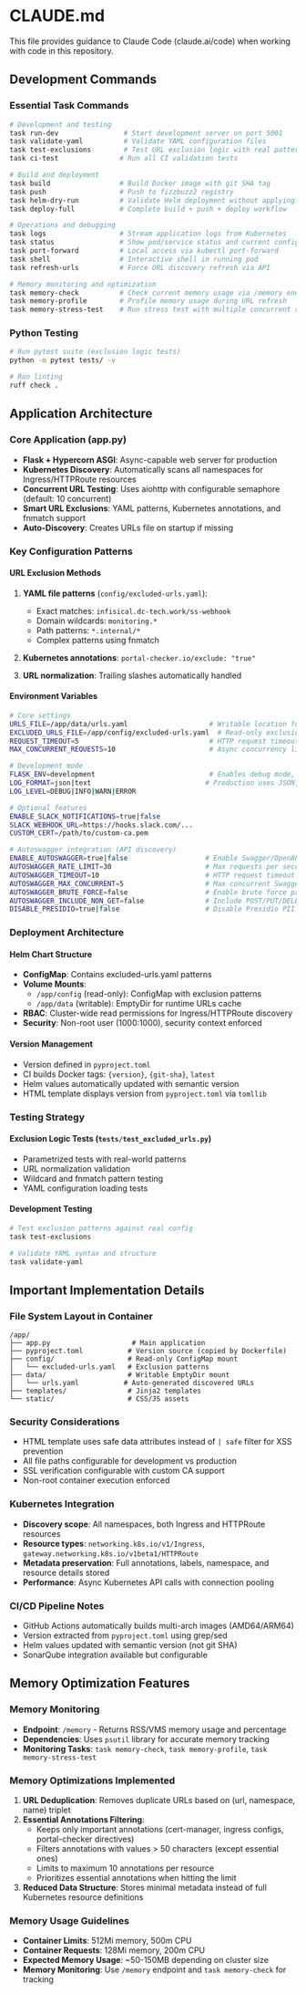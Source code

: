 # CLAUDE.md

This file provides guidance to Claude Code (claude.ai/code) when working with code in this repository.

## Development Commands

### Essential Task Commands
```bash
# Development and testing
task run-dev                # Start development server on port 5001
task validate-yaml          # Validate YAML configuration files
task test-exclusions        # Test URL exclusion logic with real patterns
task ci-test               # Run all CI validation tests

# Build and deployment
task build                 # Build Docker image with git SHA tag
task push                  # Push to fizzbuzz2 registry
task helm-dry-run          # Validate Helm deployment without applying
task deploy-full           # Complete build + push + deploy workflow

# Operations and debugging
task logs                  # Stream application logs from Kubernetes
task status                # Show pod/service status and current config
task port-forward          # Local access via kubectl port-forward
task shell                 # Interactive shell in running pod
task refresh-urls          # Force URL discovery refresh via API

# Memory monitoring and optimization
task memory-check          # Check current memory usage via /memory endpoint
task memory-profile        # Profile memory usage during URL refresh
task memory-stress-test    # Run stress test with multiple concurrent refreshes
```

### Python Testing
```bash
# Run pytest suite (exclusion logic tests)
python -m pytest tests/ -v

# Run linting
ruff check .
```

## Application Architecture

### Core Application (app.py)
- **Flask + Hypercorn ASGI**: Async-capable web server for production
- **Kubernetes Discovery**: Automatically scans all namespaces for Ingress/HTTPRoute resources
- **Concurrent URL Testing**: Uses aiohttp with configurable semaphore (default: 10 concurrent)
- **Smart URL Exclusions**: YAML patterns, Kubernetes annotations, and fnmatch support
- **Auto-Discovery**: Creates URLs file on startup if missing

### Key Configuration Patterns

#### URL Exclusion Methods
1. **YAML file patterns** (`config/excluded-urls.yaml`):
   - Exact matches: `infisical.dc-tech.work/ss-webhook`
   - Domain wildcards: `monitoring.*`
   - Path patterns: `*.internal/*`
   - Complex patterns using fnmatch

2. **Kubernetes annotations**: `portal-checker.io/exclude: "true"`

3. **URL normalization**: Trailing slashes automatically handled

#### Environment Variables
```bash
# Core settings
URLS_FILE=/app/data/urls.yaml                    # Writable location for discovered URLs
EXCLUDED_URLS_FILE=/app/config/excluded-urls.yaml  # Read-only exclusion patterns
REQUEST_TIMEOUT=5                                # HTTP request timeout
MAX_CONCURRENT_REQUESTS=10                       # Async concurrency limit

# Development mode
FLASK_ENV=development                            # Enables debug mode, changes file paths
LOG_FORMAT=json|text                            # Production uses JSON, dev uses text
LOG_LEVEL=DEBUG|INFO|WARN|ERROR

# Optional features
ENABLE_SLACK_NOTIFICATIONS=true|false
SLACK_WEBHOOK_URL=https://hooks.slack.com/...
CUSTOM_CERT=/path/to/custom-ca.pem

# Autoswagger integration (API discovery)
ENABLE_AUTOSWAGGER=true|false                   # Enable Swagger/OpenAPI discovery
AUTOSWAGGER_RATE_LIMIT=30                       # Max requests per second (0=unlimited)
AUTOSWAGGER_TIMEOUT=10                          # HTTP request timeout for Swagger discovery
AUTOSWAGGER_MAX_CONCURRENT=5                    # Max concurrent Swagger discovery requests
AUTOSWAGGER_BRUTE_FORCE=false                   # Enable brute force parameter testing
AUTOSWAGGER_INCLUDE_NON_GET=false               # Include POST/PUT/DELETE methods in analysis
DISABLE_PRESIDIO=true|false                     # Disable Presidio PII detection (use basic regex instead)
```

### Deployment Architecture

#### Helm Chart Structure
- **ConfigMap**: Contains excluded-urls.yaml patterns
- **Volume Mounts**: 
  - `/app/config` (read-only): ConfigMap with exclusion patterns
  - `/app/data` (writable): EmptyDir for runtime URLs cache
- **RBAC**: Cluster-wide read permissions for Ingress/HTTPRoute discovery
- **Security**: Non-root user (1000:1000), security context enforced

#### Version Management
- Version defined in `pyproject.toml`
- CI builds Docker tags: `{version}`, `{git-sha}`, `latest`
- Helm values automatically updated with semantic version
- HTML template displays version from `pyproject.toml` via `tomllib`

### Testing Strategy

#### Exclusion Logic Tests (`tests/test_excluded_urls.py`)
- Parametrized tests with real-world patterns
- URL normalization validation
- Wildcard and fnmatch pattern testing
- YAML configuration loading tests

#### Development Testing
```bash
# Test exclusion patterns against real config
task test-exclusions

# Validate YAML syntax and structure
task validate-yaml
```

## Important Implementation Details

### File System Layout in Container
```
/app/
├── app.py                    # Main application
├── pyproject.toml           # Version source (copied by Dockerfile)
├── config/                  # Read-only ConfigMap mount
│   └── excluded-urls.yaml   # Exclusion patterns
├── data/                    # Writable EmptyDir mount
│   └── urls.yaml           # Auto-generated discovered URLs
├── templates/               # Jinja2 templates
└── static/                  # CSS/JS assets
```

### Security Considerations
- HTML template uses safe data attributes instead of `| safe` filter for XSS prevention
- All file paths configurable for development vs production
- SSL verification configurable with custom CA support
- Non-root container execution enforced

### Kubernetes Integration
- **Discovery scope**: All namespaces, both Ingress and HTTPRoute resources
- **Resource types**: `networking.k8s.io/v1/Ingress`, `gateway.networking.k8s.io/v1beta1/HTTPRoute`
- **Metadata preservation**: Full annotations, labels, namespace, and resource details stored
- **Performance**: Async Kubernetes API calls with connection pooling

### CI/CD Pipeline Notes
- GitHub Actions automatically builds multi-arch images (AMD64/ARM64)
- Version extracted from `pyproject.toml` using grep/sed
- Helm values updated with semantic version (not git SHA)
- SonarQube integration available but configurable

## Memory Optimization Features

### Memory Monitoring
- **Endpoint**: `/memory` - Returns RSS/VMS memory usage and percentage
- **Dependencies**: Uses `psutil` library for accurate memory tracking
- **Monitoring Tasks**: `task memory-check`, `task memory-profile`, `task memory-stress-test`

### Memory Optimizations Implemented
1. **URL Deduplication**: Removes duplicate URLs based on (url, namespace, name) triplet
2. **Essential Annotations Filtering**: 
   - Keeps only important annotations (cert-manager, ingress configs, portal-checker directives)
   - Filters annotations with values > 50 characters (except essential ones)
   - Limits to maximum 10 annotations per resource
   - Prioritizes essential annotations when hitting the limit
3. **Reduced Data Structure**: Stores minimal metadata instead of full Kubernetes resource definitions

### Memory Usage Guidelines
- **Container Limits**: 512Mi memory, 500m CPU 
- **Container Requests**: 128Mi memory, 200m CPU
- **Expected Memory Usage**: ~50-150MB depending on cluster size
- **Memory Monitoring**: Use `/memory` endpoint and `task memory-check` for tracking